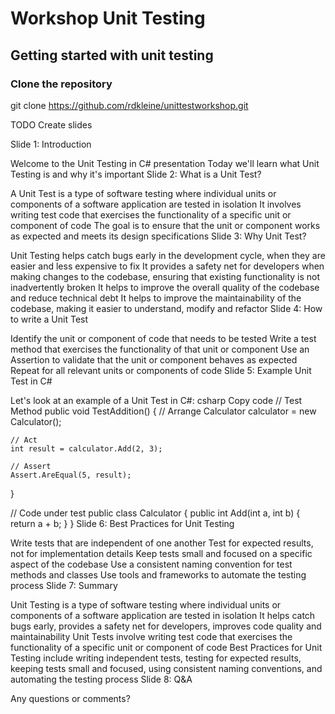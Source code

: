 # Workshop Unit Testing

## Getting started with unit testing

### Clone the repository
git clone https://github.com/rdkleine/unittestworkshop.git


TODO Create slides

Slide 1: Introduction

Welcome to the Unit Testing in C# presentation
Today we'll learn what Unit Testing is and why it's important
Slide 2: What is a Unit Test?

A Unit Test is a type of software testing where individual units or components of a software application are tested in isolation
It involves writing test code that exercises the functionality of a specific unit or component of code
The goal is to ensure that the unit or component works as expected and meets its design specifications
Slide 3: Why Unit Test?

Unit Testing helps catch bugs early in the development cycle, when they are easier and less expensive to fix
It provides a safety net for developers when making changes to the codebase, ensuring that existing functionality is not inadvertently broken
It helps to improve the overall quality of the codebase and reduce technical debt
It helps to improve the maintainability of the codebase, making it easier to understand, modify and refactor
Slide 4: How to write a Unit Test

Identify the unit or component of code that needs to be tested
Write a test method that exercises the functionality of that unit or component
Use an Assertion to validate that the unit or component behaves as expected
Repeat for all relevant units or components of code
Slide 5: Example Unit Test in C#

Let's look at an example of a Unit Test in C#:
csharp
Copy code
// Test Method
public void TestAddition()
{
    // Arrange
    Calculator calculator = new Calculator();
    
    // Act
    int result = calculator.Add(2, 3);
    
    // Assert
    Assert.AreEqual(5, result);
}

// Code under test
public class Calculator
{
    public int Add(int a, int b)
    {
        return a + b;
    }
}
Slide 6: Best Practices for Unit Testing

Write tests that are independent of one another
Test for expected results, not for implementation details
Keep tests small and focused on a specific aspect of the codebase
Use a consistent naming convention for test methods and classes
Use tools and frameworks to automate the testing process
Slide 7: Summary

Unit Testing is a type of software testing where individual units or components of a software application are tested in isolation
It helps catch bugs early, provides a safety net for developers, improves code quality and maintainability
Unit Tests involve writing test code that exercises the functionality of a specific unit or component of code
Best Practices for Unit Testing include writing independent tests, testing for expected results, keeping tests small and focused, using consistent naming conventions, and automating the testing process
Slide 8: Q&A

Any questions or comments?